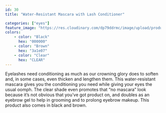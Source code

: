 ```yaml
---
id: 30
title: "Water-Resistant Mascara with Lash Conditioner"

categories: ["eyes"]
feature_image: "https://res.cloudinary.com/dp79ddrmc/image/upload/products/waterResistantMascara.jpg"
colors:
    - color: "Black"
      hex: "000000"
    - color: "Brown"
      hex: "3a1e07"
    - color: "Clear"
      hex: "CLEAR"
---
```

Eyelashes need conditioning as much as our crowning glory does to soften and, in some cases, even thicken and lengthen them. This water-resistant mascara gives you the conditioning you need while giving your eyes the usual oomph. The clear shade even promotes that “no mascara” look because it’s not obvious that you’ve got product on, and doubles as an eyebrow gel to help in grooming and to prolong eyebrow makeup. This product also comes in black and brown.
